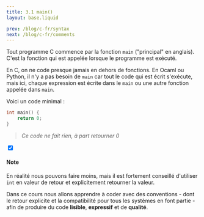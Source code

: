 ```yaml
---
title: 3.1 main()
layout: base.liquid

prev: /blog/c-fr/syntax
next: /blog/c-fr/comments
---
```


Tout programme C commence par la fonction `main` ("principal" en anglais). C'est la fonction qui est appelée lorsque le programme est exécuté.
<br>

En C, on ne code presque jamais en dehors de fonctions. En Ocaml ou Python, il n'y a pas besoin de `main` car tout le code qui est écrit s'exécute, mais ici, chaque expression est écrite dans le `main` ou une autre fonction appelée dans `main`.
<br>

Voici un code minimal :
```c
int main() {
    return 0;
}
```
> *Ce code ne fait rien, à part retourner 0*

<section class="accordion" optional>
    <input type="checkbox" checked>
    <h4>Note<i></i></h4>
<article>

En réalité nous pouvons faire moins, mais il est fortement conseillé d'utiliser `int` en valeur de retour et explicitement retourner la valeur.

Dans ce cours nous allons apprendre à coder avec des conventions - dont le retour explicite et la compatibilité pour tous les systèmes en font partie - afin de produire du code **lisible**, **expressif** et de **qualité**.
</article>
</section>
